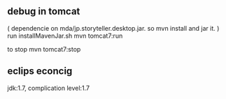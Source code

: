 ## debug in tomcat
( dependencie  on mda/jp.storyteller.desktop.jar. so mvn install and jar it. )
run installMavenJar.sh
mvn tomcat7:run

to stop 
mvn tomcat7:stop

## eclips econcig
jdk:1.7, complication level:1.7
